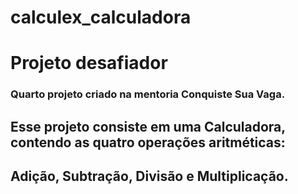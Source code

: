 # calculex_calculadora

# Projeto desafiador

### Quarto projeto criado na mentoria Conquiste Sua Vaga.
## Esse projeto consiste em uma Calculadora, contendo as quatro operações aritméticas:
## Adição, Subtração, Divisão e Multiplicação.
